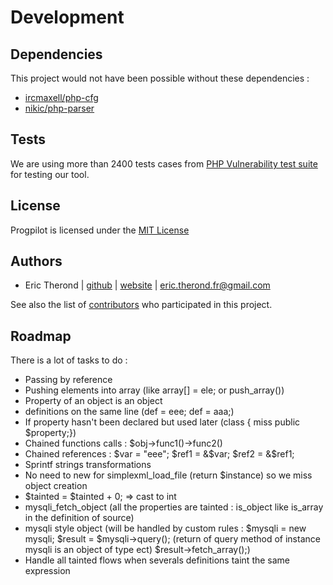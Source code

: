 # Development

## Dependencies

This project would not have been possible without these dependencies :

- [ircmaxell/php-cfg](https://github.com/ircmaxell/php-cfg/)
- [nikic/php-parser](https://github.com/nikic/php-parser/)

## Tests

We are using more than 2400 tests cases from [PHP Vulnerability test suite](https://github.com/stivalet/PHP-Vulnerability-test-suite) for testing our tool.

## License

Progpilot is licensed under the [MIT License](../LICENSE)

## Authors

- Eric Therond | [github](https://github.com/eric-therond/) | [website](https://www.designsecurity.org) | [eric.therond.fr@gmail.com](mailto:eric.therond.fr@gmail.com)

See also the list of [contributors](https://github.com/designsecurity/progpilot/contributors) who participated in this project.

## Roadmap

There is a lot of tasks to do :
- Passing by reference
- Pushing elements into array (like array[] = ele; or push_array())
- Property of an object is an object
- definitions on the same line (def = eee; def = aaa;)
- If property hasn't been declared but used later (class { miss public $property;})
- Chained functions calls : $obj->func1()->func2()
- Chained references  : $var = "eee"; $ref1 = &$var; $ref2 = &$ref1;
- Sprintf strings transformations
- No need to new for simplexml_load_file (return $instance) so we miss object creation
- $tainted = $tainted + 0; => cast to int
- mysqli_fetch_object (all the properties are tainted : is_object like is_array in the definition of source)
- mysqli style object (will be handled by custom rules : $mysqli = new mysqli; $result = $mysqli->query(); (return of query method of instance mysqli is an object of type ect) $result->fetch_array();)
- Handle all tainted flows when severals definitions taint the same expression
